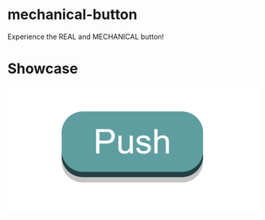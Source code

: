 # mechanical-button
Experience the REAL and MECHANICAL button!
# Showcase
<img src="./button.png"/>
